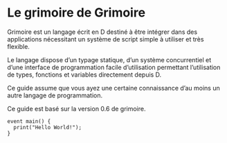 # Le grimoire de Grimoire

Grimoire est un langage écrit en D destiné à être intégrer dans des applications nécessitant un système de script simple à utiliser et très flexible.

Le langage dispose d’un typage statique, d’un système concurrentiel et d’une interface de programmation facile d’utilisation permettant l’utilisation de types, fonctions et variables directement depuis D.

Ce guide assume que vous ayez une certaine connaissance d’au moins un autre langage de programmation.

Ce guide est basé sur la version 0.6 de grimoire.

```grimoire
event main() {
  print("Hello World!");
}
```